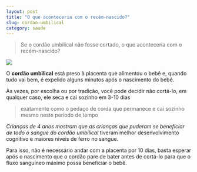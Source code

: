 ```yaml
---
layout: post
title: "O que aconteceria com o recém-nascido?"
slug: cordao-umbilical
category: saude
---
```


> Se o cordão umbilical não fosse cortado, o que aconteceria com o recém-nascido?

![](https://i1.wp.com/qph.cf2.quoracdn.net/main-qimg-12e0912c7b9c1e286c678a3826f3f2b7-lq?resize=400,225)

O **cordão umbilical** está preso à placenta que alimentou o bebê e, quando tudo vai bem, é expelido alguns minutos após o nascimento do bebê.

Às vezes, por escolha ou por tradição, você pode decidir não cortá-lo, em qualquer caso, ele seca e cai sozinho em 3-10 dias 

> exatamente como o pedaço de corda que permanece e cai sozinho mesmo neste período de tempo

*Crianças de 4 anos mostram que as crianças que puderam se beneficiar de todo o sangue do cordão umbilical* tiveram melhor desenvolvimento cognitivo e maiores níveis de ferro no sangue.

Para isso, não é necessário andar com a placenta por 10 dias, basta esperar após o nascimento que o cordão pare de bater antes de cortá-lo para que o fluxo sanguíneo máximo possa beneficiar o bebê.
